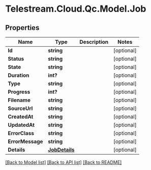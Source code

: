 # Telestream.Cloud.Qc.Model.Job
## Properties

Name | Type | Description | Notes
------------ | ------------- | ------------- | -------------
**Id** | **string** |  | [optional] 
**Status** | **string** |  | [optional] 
**State** | **string** |  | [optional] 
**Duration** | **int?** |  | [optional] 
**Type** | **string** |  | [optional] 
**Progress** | **int?** |  | [optional] 
**Filename** | **string** |  | [optional] 
**SourceUrl** | **string** |  | [optional] 
**CreatedAt** | **string** |  | [optional] 
**UpdatedAt** | **string** |  | [optional] 
**ErrorClass** | **string** |  | [optional] 
**ErrorMessage** | **string** |  | [optional] 
**Details** | [**JobDetails**](JobDetails.md) |  | [optional] 

[[Back to Model list]](../README.md#documentation-for-models) [[Back to API list]](../README.md#documentation-for-api-endpoints) [[Back to README]](../README.md)


